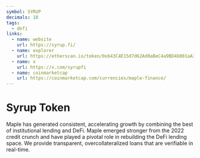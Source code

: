 ```yaml
---
symbol: SYRUP
decimals: 18
tags:
  - defi
links:
  - name: website
    url: https://syrup.fi/
  - name: explorer
    url: https://etherscan.io/token/0x643C4E15d7d62Ad0aBeC4a9BD4b001aA3Ef52d66
  - name: x
    url: https://x.com/syrupfi
  - name: coinmarketcap
    url: https://coinmarketcap.com/currencies/maple-finance/
---
```


# Syrup Token

Maple has generated consistent, accelerating growth by combining the best of institutional lending and DeFi. Maple emerged stronger from the 2022 credit crunch and have played a pivotal role in rebuilding the DeFi lending space. We provide transparent, overcollateralized loans that are verifiable in real-time.
